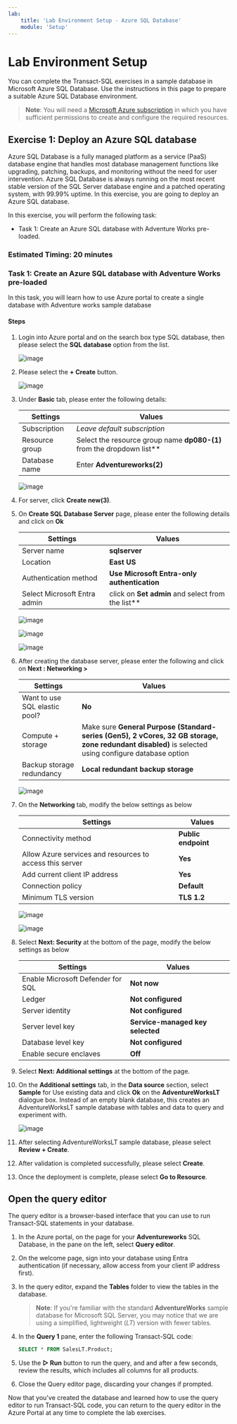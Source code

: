 ```yaml
---
lab:
    title: 'Lab Environment Setup - Azure SQL Database'
    module: 'Setup'
---
```


# Lab Environment Setup

You can complete the Transact-SQL exercises in a sample database in Microsoft Azure SQL Database. Use the instructions in this page to prepare a suitable Azure SQL Database environment.

> **Note**: You will need a [Microsoft Azure subscription](https://azure.microsoft.com/free) in which you have sufficient permissions to create and configure the required resources.

## Exercise 1: Deploy an Azure SQL database

Azure SQL Database is a fully managed platform as a service (PaaS) database engine that handles most database management functions like upgrading, patching, backups, and monitoring without the need for user intervention. Azure SQL Database is always running on the most recent stable version of the SQL Server database engine and a patched operating system, with 99.99% uptime. In this exercise, you are going to deploy an Azure SQL database. 

In this exercise, you will perform the following task:

+ Task 1: Create an Azure SQL database with Adventure Works pre-loaded.

### Estimated Timing: 20 minutes

### Task 1: Create an Azure SQL database with Adventure Works pre-loaded

In this task, you will learn how to use Azure portal to create a single database with Adventure works sample database

#### Steps

1. Login into Azure portal and on the search box type SQL database, then please select the **SQL database** option from the list.

   ![image](../media/Nimage-38.png)

2. Please select the **+ Create** button.

   ![image](../media/Nimage-39.png)


3. Under **Basic** tab, please enter the following details:

    | Settings | Values |
    |  -- | -- |
    | Subscription | *Leave default subscription* |
    | Resource group | Select the resource group name **dp080-<inject key="DeploymentID" enableCopy="false"/>(1)** from the dropdown list** |
    | Database name | Enter **Adventureworks(2)** |
   
    ![image](../media/set1n.png) 

4. For server, click **Create new(3)**.

5. On **Create SQL Database Server** page, please enter the following details and click on **Ok**

    | Settings | Values |
    |  -- | -- |      
    | Server name | **sqlserver<inject key="DeploymentID" enableCopy="false"/>** |
    | Location | **East US** |
    | Authentication method | **Use Microsoft Entra-only authentication** |
    | Select Microsoft Entra admin | click on **Set admin** and select **<inject key="AzureAdUserEmail"></inject>** from the list** |
    
    ![image](../media/set2n.png)   

    ![image](../media/set3n.png)  

    ![image](../media/set4n.png)  

6. After creating the database server, please enter the following and click on **Next : Networking >**

    | Settings | Values |
    |  -- | -- |      
    | Want to use SQL elastic pool? | **No** |    |
    | Compute + storage | Make sure **General Purpose (Standard-series (Gen5), 2 vCores, 32 GB storage, zone redundant disabled)** is selected using configure database option   |
    | Backup storage redundancy |  **Local redundant backup storage** |
    
    ![image](../media/set5n.png)
 
7. On the **Networking** tab, modify the below settings as below
   
    | Settings | Values |
    |----------|--------|
    |Connectivity method | **Public endpoint** |
    |Allow Azure services and resources to access this server | **Yes** |
    | Add current client IP address | **Yes**  |
    | Connection policy | **Default** |
    | Minimum TLS version | **TLS 1.2** |

    ![image](../media/set6n.png)

    ![image](../media/set7n.png)

8. Select **Next: Security** at the bottom of the page, modify the below settings as below

   | Settings | Values |
   |----------|--------|
   | Enable Microsoft Defender for SQL | **Not now** |
   | Ledger | **Not configured**  |
   | Server identity | **Not configured** |
   | Server level key | **Service-managed key selected** |
   | Database level key | **Not configured** |
   | Enable secure enclaves | **Off** |

9. Select **Next: Additional settings** at the bottom of the page.

10. On the **Additional settings** tab, in the **Data source** section, select **Sample** for Use existing data and click **Ok** on the **AdventureWorksLT** dialogue box. Instead of an empty blank database, this creates an AdventureWorksLT sample database with tables and data to query and experiment with.

    ![image](../media/Nimage-42.png)

11. After selecting AdventureWorksLT sample database, please select **Review + Create**.

12. After validation is completed successfully, please select **Create**.
 
13. Once the deployment is complete, please select **Go to Resource**.

## Open the query editor

The query editor is a browser-based interface that you can use to run Transact-SQL statements in your database.

1. In the Azure portal, on the page for your **Adventureworks** SQL Database, in the pane on the left, select **Query editor**.
1. On the welcome page, sign into your database using Entra authentication (if necessary, allow access from your client IP address first).
1. In the query editor, expand the **Tables** folder to view the tables in the database.

    > **Note**: If you're familiar with the standard **AdventureWorks** sample database for Microsoft SQL Server, you may notice that we are using a simplified, lightweight (*LT*) version with fewer tables.

1. In the **Query 1** pane, enter the following Transact-SQL code:

    ```sql
    SELECT * FROM SalesLT.Product;
    ```

1. Use the **&#9655; Run** button to run the query, and and after a few seconds, review the results, which includes all columns for all products.
1. Close the Query editor page, discarding your changes if prompted.

Now that you've created the database and learned how to use the query editor to run Transact-SQL code, you can return to the query editor in the Azure Portal at any time to complete the lab exercises.


